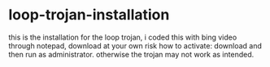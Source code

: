 # loop-trojan-installation
this is the installation for the loop trojan, i coded this with bing video through notepad, download at your own risk
how to activate: download and then run as administrator. otherwise the trojan may not work as intended.
